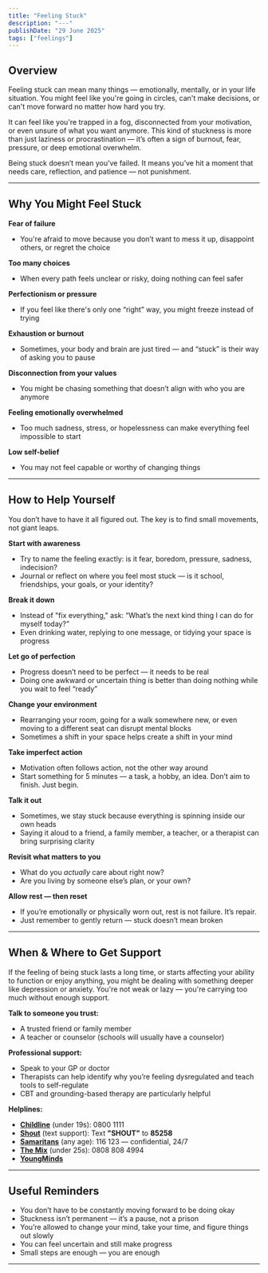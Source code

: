 ```yaml
---
title: "Feeling Stuck"
description: "---"
publishDate: "29 June 2025"
tags: ["feelings"]
---
```


## Overview

Feeling stuck can mean many things — emotionally, mentally, or in your life situation. You might feel like you're going in circles, can't make decisions, or can't move forward no matter how hard you try.

It can feel like you're trapped in a fog, disconnected from your motivation, or even unsure of what you want anymore. This kind of stuckness is more than just laziness or procrastination — it’s often a sign of burnout, fear, pressure, or deep emotional overwhelm.

Being stuck doesn’t mean you’ve failed. It means you’ve hit a moment that needs care, reflection, and patience — not punishment.

---

## Why You Might Feel Stuck

**Fear of failure**  
- You're afraid to move because you don’t want to mess it up, disappoint others, or regret the choice

**Too many choices**  
- When every path feels unclear or risky, doing nothing can feel safer

**Perfectionism or pressure**  
- If you feel like there's only one “right” way, you might freeze instead of trying

**Exhaustion or burnout**  
- Sometimes, your body and brain are just tired — and “stuck” is their way of asking you to pause

**Disconnection from your values**  
- You might be chasing something that doesn’t align with who you are anymore

**Feeling emotionally overwhelmed**  
- Too much sadness, stress, or hopelessness can make everything feel impossible to start

**Low self-belief**  
- You may not feel capable or worthy of changing things

---

## How to Help Yourself

You don’t have to have it all figured out. The key is to find small movements, not giant leaps.

**Start with awareness**  
- Try to name the feeling exactly: is it fear, boredom, pressure, sadness, indecision?  
- Journal or reflect on where you feel most stuck — is it school, friendships, your goals, or your identity?

**Break it down**  
- Instead of "fix everything," ask: “What’s the next kind thing I can do for myself today?”  
- Even drinking water, replying to one message, or tidying your space is progress

**Let go of perfection**  
- Progress doesn’t need to be perfect — it needs to be real  
- Doing one awkward or uncertain thing is better than doing nothing while you wait to feel “ready”

**Change your environment**  
- Rearranging your room, going for a walk somewhere new, or even moving to a different seat can disrupt mental blocks  
- Sometimes a shift in your space helps create a shift in your mind

**Take imperfect action**  
- Motivation often follows action, not the other way around  
- Start something for 5 minutes — a task, a hobby, an idea. Don’t aim to finish. Just begin.

**Talk it out**  
- Sometimes, we stay stuck because everything is spinning inside our own heads  
- Saying it aloud to a friend, a family member, a teacher, or a therapist can bring surprising clarity

**Revisit what matters to you**  
- What do you *actually* care about right now?  
- Are you living by someone else’s plan, or your own?

**Allow rest — then reset**  
- If you’re emotionally or physically worn out, rest is not failure. It’s repair.  
- Just remember to gently return — stuck doesn’t mean broken

---

## When & Where to Get Support

If the feeling of being stuck lasts a long time, or starts affecting your ability to function or enjoy anything, you might be dealing with something deeper like depression or anxiety. You're not weak or lazy — you're carrying too much without enough support.

**Talk to someone you trust:**  
- A trusted friend or family member  
- A teacher or counselor (schools will usually have a counselor) 

**Professional support:**   
- Speak to your GP or doctor
- Therapists can help identify why you’re feeling dysregulated and teach tools to self-regulate  
- CBT and grounding-based therapy are particularly helpful  

**Helplines:**
- **[Childline](https://www.childline.org.uk)** (under 19s): 0800 1111  
- **[Shout](https://giveusashout.org)** (text support): Text **"SHOUT"** to **85258**  
- **[Samaritans](https://www.samaritans.org)** (any age): 116 123 — confidential, 24/7 
- **[The Mix](https://www.themix.org.uk)** (under 25s): 0808 808 4994 
- **[YoungMinds](https://www.youngminds.org.uk)**

---

## Useful Reminders

- You don’t have to be constantly moving forward to be doing okay  
- Stuckness isn’t permanent — it’s a pause, not a prison  
- You’re allowed to change your mind, take your time, and figure things out slowly  
- You can feel uncertain and still make progress  
- Small steps are enough — you are enough

---
